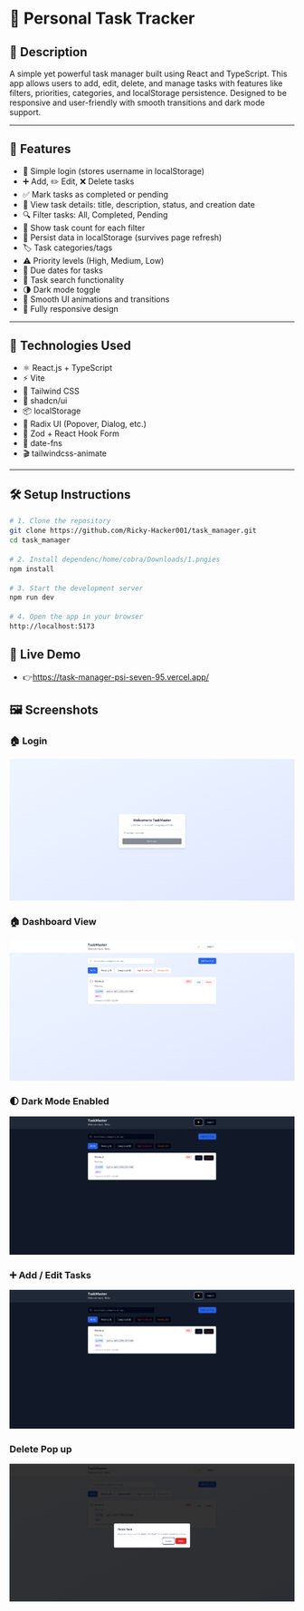 # 📝 Personal Task Tracker

## 📖 Description

A simple yet powerful task manager built using React and TypeScript. This app allows users to add, edit, delete, and manage tasks with features like filters, priorities, categories, and localStorage persistence. Designed to be responsive and user-friendly with smooth transitions and dark mode support.

---

## 🚀 Features

- 🔐 Simple login (stores username in localStorage)
- ➕ Add, ✏️ Edit, ❌ Delete tasks
- ✅ Mark tasks as completed or pending
- 📄 View task details: title, description, status, and creation date
- 🔍 Filter tasks: All, Completed, Pending
- 🔢 Show task count for each filter
- 💾 Persist data in localStorage (survives page refresh)
- 🏷 Task categories/tags
- ⚠️ Priority levels (High, Medium, Low)
- 📅 Due dates for tasks
- 🔎 Task search functionality
- 🌗 Dark mode toggle
- 🎨 Smooth UI animations and transitions
- 📱 Fully responsive design

---

## 🧰 Technologies Used

 - ⚛️ React.js + TypeScript
 - ⚡ Vite
 - 🎨 Tailwind CSS
 - 🧩 shadcn/ui
 - 📦 localStorage
 - 🧠 Radix UI (Popover, Dialog, etc.)
 - 🧮 Zod + React Hook Form
 - 📅 date-fns
 - 🎬 tailwindcss-animate

---

## 🛠 Setup Instructions

```bash
# 1. Clone the repository
git clone https://github.com/Ricky-Hacker001/task_manager.git
cd task_manager

# 2. Install dependenc/home/cobra/Downloads/1.pngies
npm install

# 3. Start the development server
npm run dev

# 4. Open the app in your browser
http://localhost:5173

```
## 🔗 Live Demo
 - 👉https://task-manager-psi-seven-95.vercel.app/

## 🖼 Screenshots

### 🏠 Login
![Login](https://raw.githubusercontent.com/Ricky-Hacker001/task_manager/main/public/screenshots/1.png)

### 🏠 Dashboard View  
![Dashboard](https://raw.githubusercontent.com/Ricky-Hacker001/task_manager/main/public/screenshots/2.png)

### 🌓 Dark Mode Enabled   
![Dark Mode](https://raw.githubusercontent.com/Ricky-Hacker001/task_manager/main/public/screenshots/3.png)

### ➕ Add / Edit Tasks  
![Add Task](https://raw.githubusercontent.com/Ricky-Hacker001/task_manager/main/public/screenshots/3.png)

### Delete Pop up  
![Delete](https://raw.githubusercontent.com/Ricky-Hacker001/task_manager/main/public/screenshots/4.png)
